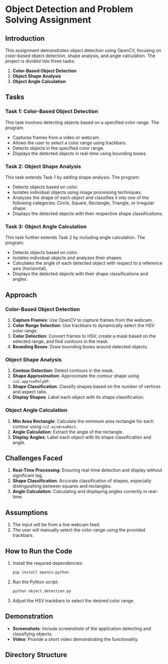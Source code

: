 # Object Detection and Problem Solving Assignment

## Introduction
This assignment demonstrates object detection using OpenCV, focusing on color-based object detection, shape analysis, and angle calculation. The project is divided into three tasks:

1. **Color-Based Object Detection**
2. **Object Shape Analysis**
3. **Object Angle Calculation**

## Tasks

### Task 1: Color-Based Object Detection
This task involves detecting objects based on a specified color range. The program:
- Captures frames from a video or webcam.
- Allows the user to select a color range using trackbars.
- Detects objects in the specified color range.
- Displays the detected objects in real-time using bounding boxes.

### Task 2: Object Shape Analysis
This task extends Task 1 by adding shape analysis. The program:
- Detects objects based on color.
- Isolates individual objects using image processing techniques.
- Analyzes the shape of each object and classifies it into one of the following categories: Circle, Square, Rectangle, Triangle, or Irregular shape.
- Displays the detected objects with their respective shape classifications.

### Task 3: Object Angle Calculation
This task further extends Task 2 by including angle calculation. The program:
- Detects objects based on color.
- Isolates individual objects and analyzes their shapes.
- Calculates the angle of each detected object with respect to a reference axis (horizontal).
- Displays the detected objects with their shape classifications and angles.

## Approach
### Color-Based Object Detection
1. **Capture Frames**: Use OpenCV to capture frames from the webcam.
2. **Color Range Selection**: Use trackbars to dynamically select the HSV color range.
3. **Color Detection**: Convert frames to HSV, create a mask based on the selected range, and find contours in the mask.
4. **Bounding Boxes**: Draw bounding boxes around detected objects.

### Object Shape Analysis
1. **Contour Detection**: Detect contours in the mask.
2. **Shape Approximation**: Approximate the contour shape using `cv2.approxPolyDP`.
3. **Shape Classification**: Classify shapes based on the number of vertices and aspect ratio.
4. **Display Shapes**: Label each object with its shape classification.

### Object Angle Calculation
1. **Min Area Rectangle**: Calculate the minimum area rectangle for each contour using `cv2.minAreaRect`.
2. **Angle Calculation**: Extract the angle of the rectangle.
3. **Display Angles**: Label each object with its shape classification and angle.

## Challenges Faced
1. **Real-Time Processing**: Ensuring real-time detection and display without significant lag.
2. **Shape Classification**: Accurate classification of shapes, especially distinguishing between squares and rectangles.
3. **Angle Calculation**: Calculating and displaying angles correctly in real-time.

## Assumptions
1. The input will be from a live webcam feed.
2. The user will manually select the color range using the provided trackbars.

## How to Run the Code
1. Install the required dependencies:
    ```bash
    pip install opencv-python
    ```
2. Run the Python script:
    ```bash
    python object_detection.py
    ```
3. Adjust the HSV trackbars to select the desired color range.

## Demonstration
- **Screenshots**: Include screenshots of the application detecting and classifying objects.
- **Video**: Provide a short video demonstrating the functionality.

## Directory Structure
